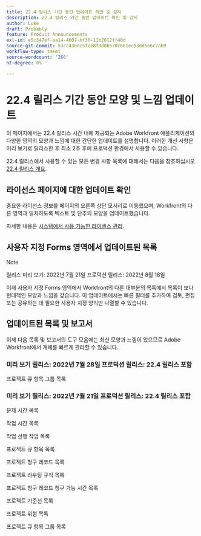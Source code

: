 ```yaml
---
title: 22.4 릴리스 기간 동안 업데이트 확인 및 감지
description: 22.4 릴리스 기간 동안 업데이트 확인 및 감지
author: Luke
draft: Probably
feature: Product Announcements
exl-id: e5c347ef-aa14-4607-bf30-11b2812ff40d
source-git-commit: 53cc430dc5fce8f3d0b570c661ec93dd566c7ab9
workflow-type: tm+mt
source-wordcount: '266'
ht-degree: 0%

---
```


# 22.4 릴리스 기간 동안 모양 및 느낌 업데이트

이 페이지에서는 22.4 릴리스 시간 내에 제공되는 Adobe Workfront 애플리케이션의 다양한 영역의 모양과 느낌에 대한 간단한 업데이트를 설명합니다. 이러한 개선 사항은 미리 보기로 릴리스한 후 최소 2주 후에 프로덕션 환경에서 사용할 수 있습니다.

22.4 릴리스에서 사용할 수 있는 모든 변경 사항 목록에 대해서는 다음을 참조하십시오 [22.4 릴리스 개요](/help/quicksilver/product-announcements/product-releases/22.4-release-activity/22-4-release-overview.md).

## 라이선스 페이지에 대한 업데이트 확인

중요한 라이선스 정보를 페이지의 오른쪽 상단 모서리로 이동했으며, Workfront의 다른 영역과 일치하도록 텍스트 및 단추의 모양을 업데이트했습니다.

자세한 내용은 [시스템에서 사용 가능한 라이센스 관리](/help/quicksilver/administration-and-setup/get-started-wf-administration/manage-available-licenses-in-your-system.md).

## 사용자 지정 Forms 영역에서 업데이트된 목록

>[!NOTE]
>
>릴리스 미리 보기: 2022년 7월 21일 프로덕션 릴리스: 2022년 8월 18일

이제 사용자 지정 Forms 영역에서 Workfront의 다른 대부분의 목록에서 목록이 보다 현대적인 모양과 느낌을 갖습니다. 이 업데이트에서는 빠른 필터를 추가하여 검토, 편집 또는 공유하는 데 필요한 사용자 지정 양식만 나열할 수 있습니다.

## 업데이트된 목록 및 보고서

이제 다음 목록 및 보고서의 도구 모음에는 최신 모양과 느낌이 있으므로 Adobe Workfront에서 개체를 빠르게 관리할 수 있습니다.

### 미리 보기 릴리스: 2022년 7월 28일 프로덕션 릴리스: 22.4 릴리스 포함

프로젝트 큐 항목 그룹 목록

### 미리 보기 릴리스: 2022년 7월 21일 프로덕션 릴리스: 22.4 릴리스 포함

문제 시간 목록

작업 시간 목록

작업 선행 작업 목록

프로젝트 큐 항목 목록

프로젝트 청구 레코드 목록

프로젝트 라우팅 규칙 목록

프로젝트 청구 레코드 청구 가능 시간 목록

프로젝트 기준선 목록

프로젝트 위험 목록

프로젝트 큐 항목 그룹 목록
